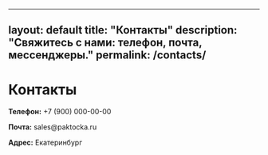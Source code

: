 
---
layout: default
title: "Контакты"
description: "Свяжитесь с нами: телефон, почта, мессенджеры."
permalink: /contacts/
---

<h1>Контакты</h1>
<p><strong>Телефон:</strong> +7 (900) 000-00-00</p>
<p><strong>Почта:</strong> sales@paktocka.ru</p>
<p><strong>Адрес:</strong> Екатеринбург</p>
